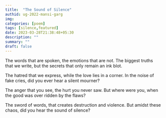 ```yaml
---
title:  "The Sound of Silence"
authid: ug-2022-mansi-garg
img: 
categories: [poem]
tags: [silence,featured]
date: 2023-03-28T21:38:48+05:30
description: ""
summary: ""
draft: false
---
```


The words that are spoken,
the emotions that are not.
The biggest truths that we write,
but the secrets that only remain an ink blot.

The hatred that we express,
while the love lies in a corner.
In the noise of fake cries,
did you ever hear a silent mourner?

The anger that you see,
the hurt you never saw.
But where were you,
when the good was over ridden by the flaws?

The sword of words,
that creates destruction and violence.
But amidst these chaos,
did you hear the sound of silence?

